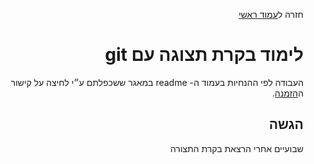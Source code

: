 <div dir="rtl">
<div>
</div>

חזרה ל[עמוד ראשי](../../..)


# לימוד בקרת תצוגה עם git

העבודה לפי ההנחיות בעמוד ה- readme במאגר ששכפלתם ע״י לחיצה על קישור ה[הזמנה](https://classroom.github.com/assignment-invitations/03dc4c8585f5c644d97510be2ba7fec1).

## הגשה
שבועיים אחרי הרצאת בקרת התצורה

